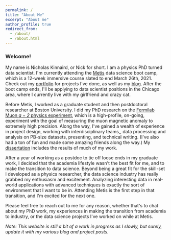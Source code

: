 ```yaml
---
permalink: /
title: "About Me"
excerpt: "About me"
author_profile: true
redirect_from: 
  - /about/
  - /about.html
---
```



### Welcome!

My name is Nicholas Kinnaird, or Nick for short. I am a physics PhD turned data scientist. I'm currently attending the [Metis](https://www.thisismetis.com/) data science boot camp, which is a 12-week immersive course slated to end March 26th, 2021. Check out my [portfolio](https://nkinnaird.github.io/portfolio/) for projects I've done, as well as my [blog](https://nkinnaird.github.io/blog-posts/). After the boot camp ends, I'll be applying to data scientist positions in the Chicago area, where I currently live with my girlfriend and crazy cat.


Before Metis, I worked as a graduate student and then postdoctoral researcher at Boston University. I did my PhD research on the [Fermilab Muon <i>g − 2</i> physics experiment](https://muon-g-2.fnal.gov/), which is a high-profile, on-going, experiment with the goal of measuring the muon magnetic anomaly to extremely high precision. Along the way, I've gained a wealth of experience in project design, working with interdisciplinary teams,, data processing and analysis on PB-size datasets, presenting, and technical writing. (I've also had a ton of fun and made some amazing friends along the way.) My [dissertation](https://drive.google.com/file/d/1svdQTMf3DBS_IxlBcKcXCyd4XHIo__C7/view?usp=sharing) includes the results of much of my work.


After a year of working as a postdoc to tie off loose ends in my graduate work, I decided that the academia lifestyle wasn't the best fit for me, and to make the transition to data science. Beyond being a great fit for the skill-set I developed as a physics researcher, the data science industry has really grabbed my enthusiasm and excitement. Analyzing interesting data in real-world applications with advanced techniques is exactly the sort of environment that I want to be in. Attending Metis is the first step in that transition, and I'm excited for the next one.


Please feel free to reach out to me for any reason, whether that's to chat about my PhD work, my experiences in making the transition from academia to industry, or the data science projects I've worked on while at Metis.


*Note: This website is still a bit of a work in progress as I slowly, but surely, update it with my various blog and project posts.*
